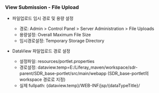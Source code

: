### View Submission - File Upload

- 파일업로드 임시 경로 및 용량 설정
	- 경로: Admin > Control Panel > Server Administration > File Uploads
	- 용량설정: Overall Maximum File Size
	- 임시경로설정: Temporary Storage Directory

- DataView 파일업로드 경로 설정
	- 설정파일: resources/portlet.properties
	- 경로설정: dataview.temp=E:/Liferay_maven/workspace/sdr-parent/SDR_base-portlet/src/main/webapp
	  (SDR_base-portlet의 workspace 경로로 지정)
	- 실제 fullpath: {dataview.temp}/WEB-INF/jsp/{dataTypeTitle}/






